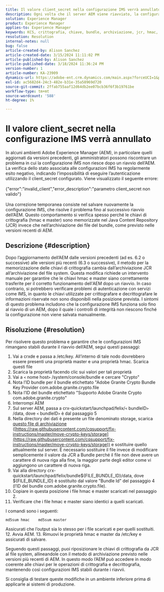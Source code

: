 ```yaml
---
title: Il valore client_secret nella configurazione IMS verrà annullato
description: Ogni volta che il server AEM viene riavviato, la configurazione IMS smetterà di funzionare e l’utente deve entrare nella configurazione e salvarla nuovamente.
solution: Experience Manager
product: Experience Manager
applies-to: Experience Manager
keywords: KCS, crittografia, chiave, bundle, archiviazione, jcr, hmac, master
resolution: Resolution
internal-notes: null
bug: false
article-created-by: Alison Sanchez
article-created-date: 3/15/2024 11:11:02 PM
article-published-by: Alison Sanchez
article-published-date: 3/18/2024 11:36:24 PM
version-number: 1
article-number: KA-23909
dynamics-url: https://adobe-ent.crm.dynamics.com/main.aspx?forceUCI=1&pagetype=entityrecord&etn=knowledgearticle&id=10374947-21e3-ee11-904c-6045bd006b25
exl-id: ac5682d4-24c3-482e-b31e-35a58969d720
source-git-commit: 2ffab755aaf12d64db2ee07bcb36f6f3b19761be
workflow-type: tm+mt
source-wordcount: '588'
ht-degree: 1%

---
```


# Il valore client_secret nella configurazione IMS verrà annullato


In alcuni ambienti Adobe Experience Manager (AEM), in particolare quelli aggiornati da versioni precedenti, gli amministratori possono riscontrare un problema in cui la configurazione IMS non riesce dopo un riavvio dell’AEM. La verifica dello stato associata alle configurazioni IMS ha regolarmente esito negativo, indicando l’impossibilità di eseguire l’autenticazione utilizzando il client_secret configurato. Viene visualizzato il seguente errore:
<br><br>{&quot;error&quot;:&quot;invalid_client&quot;,&quot;error_description&quot;:&quot;parametro client_secret non valido&quot;}<br><br>
Una correzione temporanea consiste nel salvare nuovamente la configurazione IMS, che risolve il problema fino al successivo riavvio dell’AEM. Questo comportamento si verifica spesso perché le chiavi di crittografia (hmac e master) sono memorizzate nel Java Content Repository (JCR) invece che nell’archiviazione dei file del bundle, come previsto nelle versioni recenti di AEM.

## Descrizione {#description}


Dopo l’aggiornamento dell’AEM dalle versioni precedenti (ad es. 6.2 o successive) alle versioni più recenti (6.3 o successive), il metodo per la memorizzazione delle chiavi di crittografia cambia dall’archiviazione JCR all’archiviazione del file system. Questa modifica richiede un intervento manuale per garantire che le chiavi hmac e master siano correttamente trasferite per il corretto funzionamento dell&#39;AEM dopo un riavvio. In caso contrario, si potrebbero verificare problemi di autenticazione con servizi come IMS, in quanto le chiavi utilizzate per crittografare e decrittografare le informazioni riservate non sono disponibili nella posizione prevista. I sintomi di questo problema includono che la configurazione IMS funziona solo fino al riavvio di un AEM, dopo il quale i controlli di integrità non riescono finché la configurazione non viene salvata manualmente.


## Risoluzione {#resolution}


Per risolvere questo problema e garantire che le configurazioni IMS rimangano stabili durante il riavvio dell’AEM, segui questi passaggi:

1. Vai a crxde e passa a /etc/key. All’interno di tale nodo dovrebbero essere presenti una proprietà master e una proprietà hmac. Scarica questi file
2. Scarica la proprietà facendo clic sui valori per tali proprietà
3. Vai a `<` nome host`>` /system/console/bundle e cercare &quot;Crypto&quot;
4. Nota l’ID bundle per il bundle etichettato &quot;Adobe Granite Crypto Bundle Key Provider com.adobe.granite.crypto.file
5. Nota l’ID del bundle etichettato &quot;Supporto Adobe Granite Crypto com.adobe.granite.crypto&quot;
6. Interrompi AEM
7. Sul server AEM, passa a crx-quickstart/launchpad/felix/`<` bundleID`>` /data, dove `<` bundleID`>`  è dal passaggio 5
8. Nella directory dei dati è presente un file denominato storage, scarica [questo file di archiviazione](https://raw.githubusercontent.com/cqsupport/fix-instructions/master/move-crypto-keys/storage) ([https://raw.githubusercontent.com/cqsupport/fix-instructions/master/move-crypto-keys/storage](https://raw.githubusercontent.com/cqsupport/fix-instructions/master/move-crypto-keys/storage)) e sostituire quello attualmente sul server. È necessario sostituire il file invece di modificare semplicemente il valore da JCR a Bundle perché il file non deve avere un carattere di nuova riga alla fine, la maggior parte degli editor come vi aggiungono un carattere di nuova riga.
9. Vai alla directory crx-quickstart/launchpad/felix/bundle${FILE_BUNDLE_ID}/data, dove ${FILE_BUNDLE_ID} è sostituito dal valore &quot;Bundle Id&quot; del passaggio 4 (l’ID del bundle com.adobe.granite.crypto.file).
10. Copiare in questa posizione i file hmac e master scaricati nel passaggio 2.
11. Verificare che i file hmac e master siano identici a quelli scaricati.

   I comandi sono i seguenti:




   ```
   md5sum hmac    md5sum master
   ```



   Assicurati che l’output sia lo stesso per i file scaricati e per quelli sostituiti.
12. Avvia AEM.
13. Rimuovi le proprietà hmac e master da /etc/key e assicurati di salvare.


Seguendo questi passaggi, puoi riposizionare le chiavi di crittografia da JCR al file system, allineandole con il metodo di archiviazione previsto nelle versioni più recenti di AEM. In questo modo l’AEM può accedere in modo coerente alle chiavi per le operazioni di crittografia e decrittografia, mantenendo così configurazioni IMS stabili durante i riavvii.

Si consiglia di testare queste modifiche in un ambiente inferiore prima di applicarle ai sistemi di produzione.
